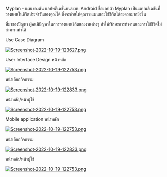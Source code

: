 Myplan - แผนของฉัน
แอปพลิเคชั่นบนระบบ Android ชื่อแอปว่า Myplan เป็นแอปพลิเคชันที่วางแผนในชีวิตประจำวันของคุณได้ ซึ่งจะช่วยให้คุณวางแผนและใช้ชีวิตได้สะดวกมากยิ่งขึ้น

ที่มาของปัญหา
ผู้คนมีปัญหาในการวางแผนชีวิตและงานต่างๆ ทำให้ทักษะการทำงานและการใช้ชีวิตไม่สามารถทำได้


Use Case Diagram







[![Screenshot-2022-10-19-123627.png](https://i.postimg.cc/2y2DJ7Rh/Screenshot-2022-10-19-123627.png)](https://postimg.cc/642g4RQp)







User Interface Design
หน้าหลัก




[![Screenshot-2022-10-19-122753.png](https://i.postimg.cc/x1bdkBVZ/Screenshot-2022-10-19-122753.png)](https://postimg.cc/9DC2K8MP)




หน้าเลือกกิจกรรม





[![Screenshot-2022-10-19-122833.png](https://i.postimg.cc/SRvyRfTq/Screenshot-2022-10-19-122833.png)](https://postimg.cc/hQVF3TR3)





หน้าหลัก/หน้าผู้ใช้




[![Screenshot-2022-10-19-122753.png](https://i.postimg.cc/x1bdkBVZ/Screenshot-2022-10-19-122753.png)](https://postimg.cc/9DC2K8MP)





Mobile application
หน้าหลัก





[![Screenshot-2022-10-19-122753.png](https://i.postimg.cc/x1bdkBVZ/Screenshot-2022-10-19-122753.png)](https://postimg.cc/9DC2K8MP)





หน้าเลือกกิจกรรม





[![Screenshot-2022-10-19-122833.png](https://i.postimg.cc/SRvyRfTq/Screenshot-2022-10-19-122833.png)](https://postimg.cc/hQVF3TR3)





หน้าหลัก/หน้าผู้ใช้




[![Screenshot-2022-10-19-122753.png](https://i.postimg.cc/x1bdkBVZ/Screenshot-2022-10-19-122753.png)](https://postimg.cc/9DC2K8MP)
